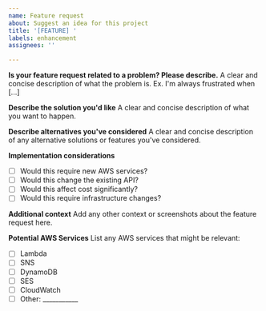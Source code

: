 ```yaml
---
name: Feature request
about: Suggest an idea for this project
title: '[FEATURE] '
labels: enhancement
assignees: ''

---
```


**Is your feature request related to a problem? Please describe.**
A clear and concise description of what the problem is. Ex. I'm always frustrated when [...]

**Describe the solution you'd like**
A clear and concise description of what you want to happen.

**Describe alternatives you've considered**
A clear and concise description of any alternative solutions or features you've considered.

**Implementation considerations**
- [ ] Would this require new AWS services?
- [ ] Would this change the existing API?
- [ ] Would this affect cost significantly?
- [ ] Would this require infrastructure changes?

**Additional context**
Add any other context or screenshots about the feature request here.

**Potential AWS Services**
List any AWS services that might be relevant:
- [ ] Lambda
- [ ] SNS
- [ ] DynamoDB
- [ ] SES
- [ ] CloudWatch
- [ ] Other: ___________
